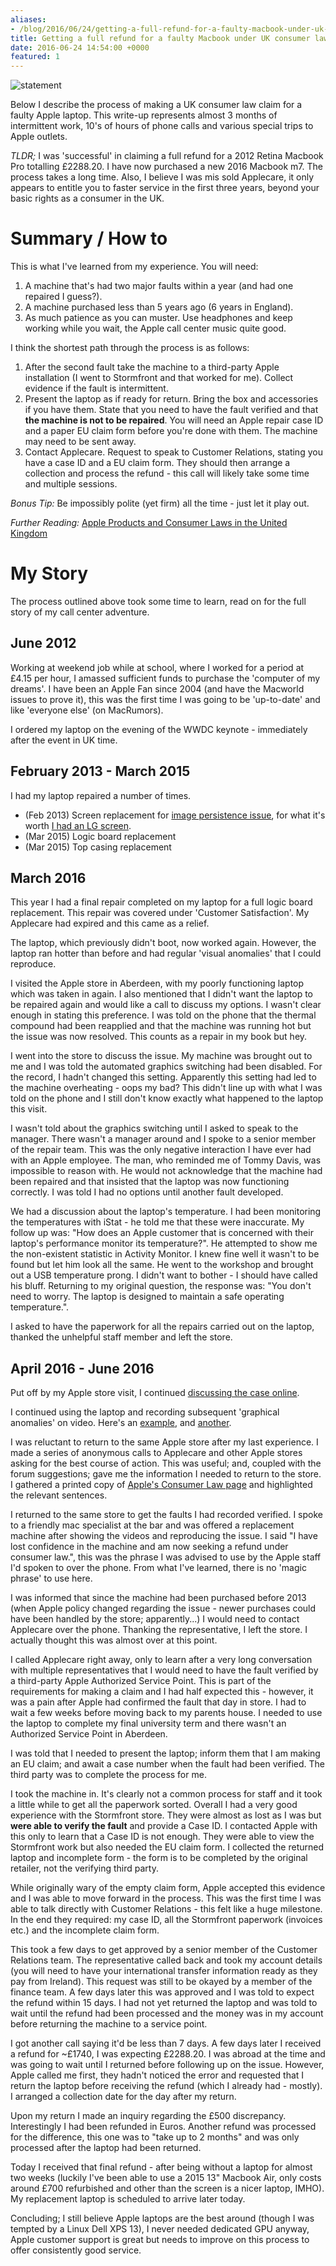 ```yaml
---
aliases:
- /blog/2016/06/24/getting-a-full-refund-for-a-faulty-macbook-under-uk-consumer-law
title: Getting a full refund for a faulty Macbook under UK consumer law
date: 2016-06-24 14:54:00 +0000
featured: 1
---
```

![statement](/posts/2016-06-24-getting-a-full-refund-for-a-faulty-macbook-under-uk-consumer-law/statement.jpg)

Below I describe the process of making a UK consumer law claim for a faulty Apple laptop. This write-up represents almost 3 months of intermittent work, 10's of hours of phone calls and various special trips to Apple outlets.

_TLDR;_ I was 'successful' in claiming a full refund for a 2012 Retina Macbook Pro totalling £2288.20. I have now purchased a new 2016 Macbook m7. The process takes a long time. Also, I believe I was mis sold Applecare, it only appears to entitle you to faster service in the first three years, beyond your basic rights as a consumer in the UK.

# Summary / How to
This is what I've learned from my experience. You will need:

1. A machine that's had two major faults within a year (and had one repaired I guess?).
2. A machine purchased less than 5 years ago (6 years in England).
3. As much patience as you can muster. Use headphones and keep working while you wait, the Apple call center music quite good.

I think the shortest path through the process is as follows:

1. After the second fault take the machine to a third-party Apple installation (I went to Stormfront and that worked for me). Collect evidence if the fault is intermittent.
2. Present the laptop as if ready for return. Bring the box and accessories if you have them. State that you need to have the fault verified and that **the machine is not to be repaired**. You will need an Apple repair case ID and a paper EU claim form before you're done with them. The machine may need to be sent away.
3. Contact Applecare. Request to speak to Customer Relations, stating you have a case ID and a EU claim form. They should then arrange a collection and process the refund - this call will likely take some time and multiple sessions.

_Bonus Tip:_ Be impossibly polite (yet firm) all the time - just let it play out.

_Further Reading:_ [Apple Products and Consumer Laws in the United Kingdom](http://www.apple.com/uk/legal/statutory-warranty/)

# My Story
The process outlined above took some time to learn, read on for the full story of my call center adventure.

## June 2012
Working at weekend job while at school, where I worked for a period at £4.15 per hour, I amassed sufficient funds to purchase the 'computer of my dreams'. I have been an Apple Fan since 2004 (and have the Macworld issues to prove it), this was the first time I was going to be 'up-to-date' and like 'everyone else' (on MacRumors).

I ordered my laptop on the evening of the WWDC keynote - immediately after the event in UK time.

## February 2013 - March 2015
I had my laptop repaired a number of times.

- (Feb 2013) Screen replacement for [image persistence issue](https://support.apple.com/en-gb/HT202580), for what it's worth [I had an LG screen](http://forums.macrumors.com/threads/the-ultimate-rmbp-image-retention-test.1422669/).
- (Mar 2015) Logic board replacement
- (Mar 2015) Top casing replacement

## March 2016
This year I had a final repair completed on my laptop for a full logic board replacement. This repair was covered under 'Customer Satisfaction'. My Applecare had expired and this came as a relief.

The laptop, which previously didn't boot, now worked again. However, the laptop ran hotter than before and had regular 'visual anomalies' that I could reproduce.

I visited the Apple store in Aberdeen, with my poorly functioning laptop which was taken in again. I also mentioned that I didn't want the laptop to be repaired again and would like a call to discuss my options. I wasn't clear enough in stating this preference. I was told on the phone that the thermal compound had been reapplied and that the machine was running hot but the issue was now resolved. This counts as a repair in my book but hey.

I went into the store to discuss the issue. My machine was brought out to me and I was told the automated graphics switching had been disabled. For the record, I hadn't changed this setting. Apparently this setting had led to the machine overheating - oops my bad? This didn't line up with what I was told on the phone and I still don't know exactly what happened to the laptop this visit.

I wasn't told about the graphics switching until I asked to speak to the manager. There wasn't a manager around and I spoke to a senior member of the repair team. This was the only negative interaction I have ever had with an Apple employee. The man, who reminded me of Tommy Davis, was impossible to reason with. He would not acknowledge that the machine had been repaired and that insisted that the laptop was now functioning correctly. I was told I had no options until another fault developed.

We had a discussion about the laptop's temperature. I had been monitoring the temperatures with iStat - he told me that these were inaccurate. My follow up was: "How does an Apple customer that is concerned with their laptop's performance monitor its temperature?". He attempted to show me the non-existent statistic in Activity Monitor. I knew fine well it wasn't to be found but let him look all the same. He went to the workshop and brought out a USB temperature prong. I didn't want to bother - I should have called his bluff. Returning to my original question, the response was: "You don't need to worry. The laptop is designed to maintain a safe operating temperature.".

I asked to have the paperwork for all the repairs carried out on the laptop, thanked the unhelpful staff member and left the store.

## April 2016 - June 2016

Put off by my Apple store visit, I continued [discussing the case online](http://forums.macrumors.com/threads/after-a-series-of-repairs-id-be-interested-to-know-my-options.1964855/).

I continued using the laptop and recording subsequent 'graphical anomalies' on video. Here's an [example](https://www.dropbox.com/s/60f42jdq8cgs9h1/flashing_screen.mov?dl=0), and [another](https://www.dropbox.com/s/o1ompbyqgu308gu/graphic_flickering_2.mov?dl=0).

I was reluctant to return to the same Apple store after my last experience. I made a series of anonymous calls to Applecare and other Apple stores asking for the best course of action. This was useful; and, coupled with the forum suggestions; gave me the information I needed to return to the store. I gathered a printed copy of [Apple's Consumer Law page](https://www.apple.com/uk/legal/statutory-warranty/) and highlighted the relevant sentences.

I returned to the same store to get the faults I had recorded verified. I spoke to a friendly mac specialist at the bar and was offered a replacement machine after showing the videos and reproducing the issue. I said "I have lost confidence in the machine and am now seeking a refund under consumer law.", this was the phrase I was advised to use by the Apple staff I'd spoken to over the phone. From what I've learned, there is no 'magic phrase' to use here.

I was informed that since the machine had been purchased before 2013 (when Apple policy changed regarding the issue - newer purchases could have been handled by the store; apparently...) I would need to contact Applecare over the phone. Thanking the representative, I left the store. I actually thought this was almost over at this point.

I called Applecare right away, only to learn after a very long conversation with multiple representatives that I would need to have the fault verified by a third-party Apple Authorized Service Point. This is part of the requirements for making a claim and I had half expected this - however, it was a pain after Apple had confirmed the fault that day in store. I had to wait a few weeks before moving back to my parents house. I needed to use the laptop to complete my final university term and there wasn't an Authorized Service Point in Aberdeen.

I was told that I needed to present the laptop; inform them that I am making an EU claim; and await a case number when the fault had been verified. The third party was to complete the process for me.

I took the machine in. It's clearly not a common process for staff and it took a little while to get all the paperwork sorted. Overall I had a very good experience with the Stormfront store. They were almost as lost as I was but **were able to verify the fault** and provide a Case ID. I contacted Apple with this only to learn that a Case ID is not enough. They were able to view the Stormfront work but also needed the EU claim form. I collected the returned laptop and incomplete form - the form is to be completed by the original retailer, not the verifying third party.

While originally wary of the empty claim form, Apple accepted this evidence and I was able to move forward in the process. This was the first time I was able to talk directly with Customer Relations - this felt like a huge milestone. In the end they required: my case ID, all the Stormfront paperwork (invoices etc.) and the incomplete claim form.

This took a few days to get approved by a senior member of the Customer Relations team. The representative called back and took my account details (you will need to have your international transfer information ready as they pay from Ireland). This request was still to be okayed by a member of the finance team. A few days later this was approved and I was told to expect the refund within 15 days. I had not yet returned the laptop and was told to wait until the refund had been processed and the money was in my account before returning the machine to a service point.

I got another call saying it'd be less than 7 days. A few days later I received a refund for ~£1740, I was expecting £2288.20. I was abroad at the time and was going to wait until I returned before following up on the issue. However, Apple called me first, they hadn't noticed the error and requested that I return the laptop before receiving the refund (which I already had - mostly). I arranged a collection date for the day after my return.

Upon my return I made an inquiry regarding the £500 discrepancy. Interestingly I had been refunded in Euros. Another refund was processed for the difference, this one was to "take up to 2 months" and was only processed after the laptop had been returned.

Today I received that final refund - after being without a laptop for almost two weeks (luckily I've been able to use a 2015 13" Macbook Air, only costs around £700 refurbished and other than the screen is a nicer laptop, IMHO). My replacement laptop is scheduled to arrive later today.

Concluding; I still believe Apple laptops are the best around (though I was tempted by a Linux Dell XPS 13), I never needed dedicated GPU anyway, Apple customer support is great but needs to improve on this process to offer consistently good service.
